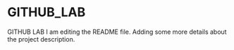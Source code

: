 # GITHUB_LAB
GITHUB LAB 
I am editing the README file. Adding some more details about the project description.
